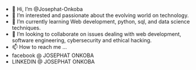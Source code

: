 - 👋 Hi, I’m @Josephat-Onkoba
- 👀 I’m interested and passionate about the evolving world on technology.
- 🌱 I’m currently learning Web development, python, sql, and data science techniques.
- 💞️ I’m looking to collaborate on issues dealing with web development, software engineering, cybersecurity and ethical hacking.
- 📫 How to reach me ...
- facebook @ JOSEPHAT ONKOBA
- LINKEDIN @ JOSEPHAT ONKOBA

<!---
Josephat-Onkoba/Josephat-Onkoba is a ✨ special ✨ repository because its `README.md` (this file) appears on your GitHub profile.
You can click the Preview link to take a look at your changes.
--->
